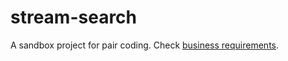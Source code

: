 # stream-search

A sandbox project for pair coding.
Check [business requirements](https://github.com/stereohorse/stream-search/wiki/Initial-business-requirements).
